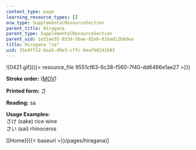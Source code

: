 ```yaml
---
content_type: page
learning_resource_types: []
ocw_type: SupplementalResourceSection
parent_title: Hiragana
parent_type: SupplementalResourceSection
parent_uid: 1e31ae55-033d-5bae-d2e0-816ad12b6dea
title: Hiragana "sa"
uid: 35e4ff32-8aa5-d9e3-cffc-6eaf60191b03
---
```


![0421.gif]({{< resource_file 9551cf63-6c38-f560-7f40-dd6466e1ae27 >}})

**Stroke order:** ([MOV](http://www.archive.org/download/MITRES21F.01S10_HIRAGANA_CHARACTERS/0421.mov))

**Printed form:** さ

**Reading:** sa

**Usage Examples:**  
さけ (sake) rice wine  
さい (sai) rhinoceros

  
\[[Home]({{< baseurl >}}/pages/hiragana)\]